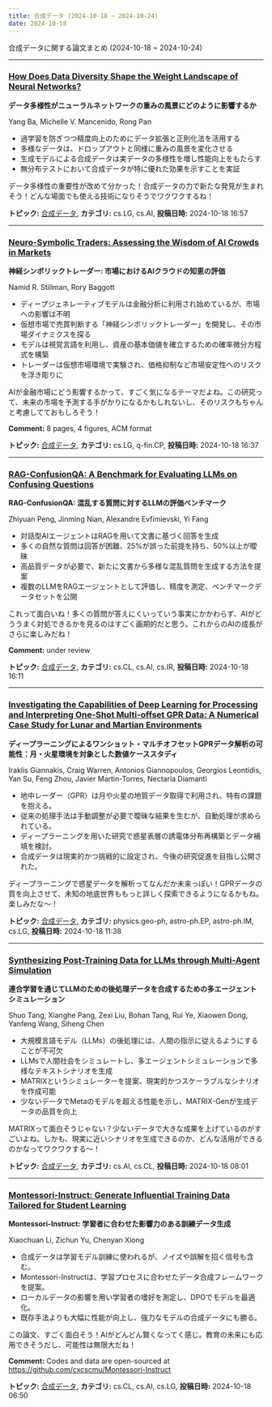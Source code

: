 ```yaml
---
title: 合成データ (2024-10-18 ~ 2024-10-24)
date: 2024-10-18
---
```


合成データに関する論文まとめ (2024-10-18 ~ 2024-10-24)


- - -

### [How Does Data Diversity Shape the Weight Landscape of Neural Networks?](http://arxiv.org/abs/2410.14602)

**データ多様性がニューラルネットワークの重みの風景にどのように影響するか**

Yang Ba, Michelle V. Mancenido, Rong Pan

- 過学習を防ぎつつ精度向上のためにデータ拡張と正則化法を活用する
- 多様なデータは、ドロップアウトと同様に重みの風景を変化させる
- 生成モデルによる合成データは実データの多様性を増し性能向上をもたらす
- 無分布テストにおいて合成データが特に優れた効果を示すことを実証

データ多様性の重要性が改めて分かった！合成データの力で新たな発見が生まれそう！どんな場面でも使える技術になりそうでワクワクするね！



**トピック:** [合成データ](../../sd), **カテゴリ:** cs.LG, cs.AI, **投稿日時:** 2024-10-18 16:57


- - -

### [Neuro-Symbolic Traders: Assessing the Wisdom of AI Crowds in Markets](http://arxiv.org/abs/2410.14587)

**神経シンボリックトレーダー: 市場におけるAIクラウドの知恵の評価**

Namid R. Stillman, Rory Baggott

- ディープジェネレーティブモデルは金融分析に利用され始めているが、市場への影響は不明
- 仮想市場で売買判断する「神経シンボリックトレーダー」を開発し、その市場ダイナミクスを探る
- モデルは視覚言語を利用し、資産の基本価値を確立するための確率微分方程式を構築
- トレーダーは仮想市場環境で実験され、価格抑制など市場安定性へのリスクを浮き彫りに

AIが金融市場にどう影響するかって、すごく気になるテーマだよね。この研究って、未来の市場を予測する手がかりになるかもしれないし、そのリスクもちゃんと考慮してておもしろそう！

**Comment:** 8 pages, 4 figures, ACM format

**トピック:** [合成データ](../../sd), **カテゴリ:** cs.LG, q-fin.CP, **投稿日時:** 2024-10-18 16:37


- - -

### [RAG-ConfusionQA: A Benchmark for Evaluating LLMs on Confusing Questions](http://arxiv.org/abs/2410.14567)

**RAG-ConfusionQA: 混乱する質問に対するLLMの評価ベンチマーク**

Zhiyuan Peng, Jinming Nian, Alexandre Evfimievski, Yi Fang

- 対話型AIエージェントはRAGを用いて文書に基づく回答を生成
- 多くの自然な質問は回答が困難、25%が誤った前提を持ち、50%以上が曖昧
- 高品質データが必要で、新たに文書から多様な混乱質問を生成する方法を提案
- 複数のLLMをRAGエージェントとして評価し、精度を測定、ベンチマークデータセットを公開

これって面白いね！多くの質問が答えにくいっていう事実にかかわらず、AIがどううまく対処できるかを見るのはすごく画期的だと思う。これからのAIの成長がさらに楽しみだね！

**Comment:** under review

**トピック:** [合成データ](../../sd), **カテゴリ:** cs.CL, cs.AI, cs.IR, **投稿日時:** 2024-10-18 16:11


- - -

### [Investigating the Capabilities of Deep Learning for Processing and Interpreting One-Shot Multi-offset GPR Data: A Numerical Case Study for Lunar and Martian Environments](http://arxiv.org/abs/2410.14386)

**ディープラーニングによるワンショット・マルチオフセットGPRデータ解析の可能性：月・火星環境を対象とした数値ケーススタディ**

Iraklis Giannakis, Craig Warren, Antonios Giannopoulos, Georgios Leontidis, Yan Su, Feng Zhou, Javier Martin-Torres, Nectaria Diamanti

- 地中レーダー（GPR）は月や火星の地質データ取得で利用され、特有の課題を抱える。
- 従来の処理手法は手動調整が必要で曖昧な結果を生むが、自動処理が求められている。
- ディープラーニングを用いた研究で惑星表層の誘電体分布再構築とデータ補填を検討。
- 合成データは現実的かつ挑戦的に設定され、今後の研究促進を目指し公開された。

ディープラーニングで惑星データを解析ってなんだか未来っぽい！GPRデータの質を向上させて、未知の地底世界ももっと詳しく探索できるようになるかもね。楽しみだな～！



**トピック:** [合成データ](../../sd), **カテゴリ:** physics.geo-ph, astro-ph.EP, astro-ph.IM, cs.LG, **投稿日時:** 2024-10-18 11:38


- - -

### [Synthesizing Post-Training Data for LLMs through Multi-Agent Simulation](http://arxiv.org/abs/2410.14251)

**連合学習を通じてLLMのための後処理データを合成するための多エージェントシミュレーション**

Shuo Tang, Xianghe Pang, Zexi Liu, Bohan Tang, Rui Ye, Xiaowen Dong, Yanfeng Wang, Siheng Chen

- 大規模言語モデル（LLMs）の後処理には、人間の指示に従えるようにすることが不可欠
- LLMsで人間社会をシミュレートし、多エージェントシミュレーションで多様なテキストシナリオを生成
- MATRIXというシミュレーターを提案、現実的かつスケーラブルなシナリオを作成可能
- 少ないデータでMetaのモデルを超える性能を示し、MATRIX-Genが生成データの品質を向上

MATRIXって面白そうじゃない？少ないデータで大きな成果を上げているのがすごいよね。しかも、現実に近いシナリオを生成できるのか、どんな活用ができるのかなってワクワクする～！



**トピック:** [合成データ](../../sd), **カテゴリ:** cs.AI, cs.CL, **投稿日時:** 2024-10-18 08:01


- - -

### [Montessori-Instruct: Generate Influential Training Data Tailored for Student Learning](http://arxiv.org/abs/2410.14208)

**Montessori-Instruct: 学習者に合わせた影響力のある訓練データ生成**

Xiaochuan Li, Zichun Yu, Chenyan Xiong

- 合成データは学習モデル訓練に使われるが、ノイズや誤解を招く信号も含む。
- Montessori-Instructは、学習プロセスに合わせたデータ合成フレームワークを提案。
- ローカルデータの影響を用い学習者の嗜好を測定し、DPOでモデルを最適化。
- 既存手法よりも大幅に性能が向上し、強力なモデルの合成データにも勝る。

この論文、すごく面白そう！AIがどんどん賢くなってく感じ。教育の未来にも応用できそうだし、可能性は無限大だね！

**Comment:** Codes and data are open-sourced at   https://github.com/cxcscmu/Montessori-Instruct

**トピック:** [合成データ](../../sd), **カテゴリ:** cs.CL, cs.AI, cs.LG, **投稿日時:** 2024-10-18 06:50
